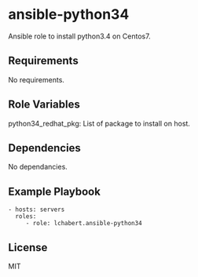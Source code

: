 ansible-python34
=========

Ansible role to install python3.4 on Centos7.

Requirements
------------

No requirements.

Role Variables
--------------

python34_redhat_pkg: List of package to install on host.

Dependencies
------------

No dependancies.

Example Playbook
----------------

    - hosts: servers
      roles:
         - role: lchabert.ansible-python34

License
-------

MIT
